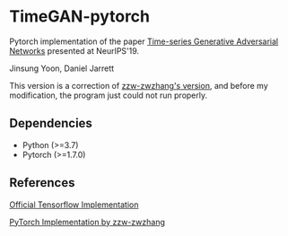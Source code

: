 # TimeGAN-pytorch

Pytorch implementation of the paper [Time-series Generative Adversarial Networks](https://papers.nips.cc/paper/2019/file/c9efe5f26cd17ba6216bbe2a7d26d490-Paper.pdf) presented at NeurIPS'19.

Jinsung Yoon, Daniel Jarrett

This version is a correction of [zzw-zwzhang's version](https://github.com/zzw-zwzhang/TimeGAN-pytorch), and before my modification, the program just could not run properly.


## Dependencies
- Python (>=3.7)
- Pytorch (>=1.7.0)


## References

[Official Tensorflow Implementation ](https://github.com/jsyoon0823/TimeGAN)

[PyTorch Implementation by zzw-zwzhang ](https://github.com/zzw-zwzhang/TimeGAN-pytorch)

